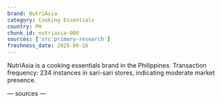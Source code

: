 ```yaml
---
brand: NutriAsia
category: Cooking Essentials
country: PH
chunk_id: nutriasia-000
sources: ['src:primary-research']
freshness_date: 2025-09-16
---
```


NutriAsia is a cooking essentials brand in the Philippines. Transaction frequency: 234 instances in sari-sari stores, indicating moderate market presence.

— sources —
